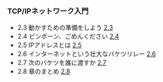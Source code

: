 ### TCP/IPネットワーク入門
* 2.3 動かすための準備をしよう [2.3](CHAPTER02/Q2_2_3.py)
* 2.4 ピンポーン、ごめんください [2.4](CHAPTER02/Q2_2_4.py)
* 2.5 IPアドレスとは [2.5](CHAPTER02/Q2_2_5.py)
* 2.6 インターネットという壮大なバケツリレー [2.6](CHAPTER02/Q2_2_6.py)
* 2.7 次のバケツを誰に渡すか [2.7](CHAPTER02/Q2_2_7.py)
* 2.8 章のまとめ [2.8](CHAPTER02/Q2_2_8)
